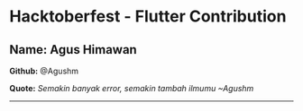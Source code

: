 # Hacktoberfest - Flutter Contribution

## Name: Agus Himawan
**Github:** @Agushm

**Quote:** *Semakin banyak error, semakin tambah ilmumu ~Agushm*

---